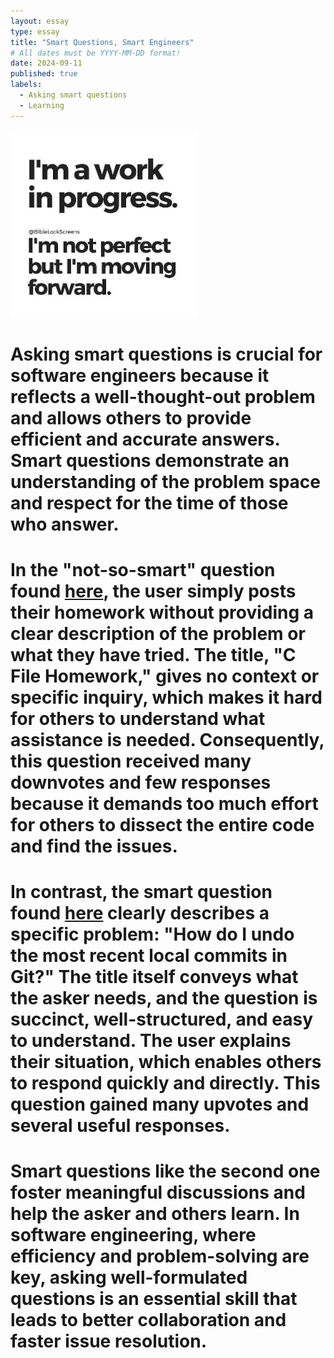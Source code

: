 ```yaml
---
layout: essay
type: essay
title: "Smart Questions, Smart Engineers"
# All dates must be YYYY-MM-DD format!
date: 2024-09-11
published: true
labels:
  - Asking smart questions
  - Learning
---
```

<img width="300px" class="rounded float-start pe-4" src="../img/WIP Quote.jpg">

# Asking smart questions is crucial for software engineers because it reflects a well-thought-out problem and allows others to provide efficient and accurate answers. Smart questions demonstrate an understanding of the problem space and respect for the time of those who answer.

# In the "not-so-smart" question found [here](https://stackoverflow.com/questions/20574925/c-file-homework), the user simply posts their homework without providing a clear description of the problem or what they have tried. The title, "C File Homework," gives no context or specific inquiry, which makes it hard for others to understand what assistance is needed. Consequently, this question received many downvotes and few responses because it demands too much effort for others to dissect the entire code and find the issues.

# In contrast, the smart question found [here](https://stackoverflow.com/questions/927358/how-do-i-undo-the-most-recent-local-commits-in-git) clearly describes a specific problem: "How do I undo the most recent local commits in Git?" The title itself conveys what the asker needs, and the question is succinct, well-structured, and easy to understand. The user explains their situation, which enables others to respond quickly and directly. This question gained many upvotes and several useful responses.

# Smart questions like the second one foster meaningful discussions and help the asker and others learn. In software engineering, where efficiency and problem-solving are key, asking well-formulated questions is an essential skill that leads to better collaboration and faster issue resolution.
